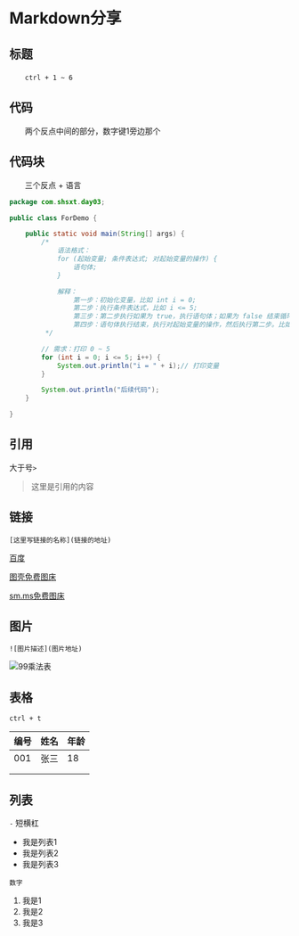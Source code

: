# Markdown分享



## 标题



　　`ctrl + 1 ~ 6`



## 代码



　　两个反点中间的部分，数字键1旁边那个



## 代码块



　　三个反点 + 语言

```java
package com.shsxt.day03;

public class ForDemo {

    public static void main(String[] args) {
        /*
            语法格式：
            for (起始变量; 条件表达式; 对起始变量的操作) {
                语句体;
            }

            解释：
                第一步：初始化变量，比如 int i = 0;
                第二步：执行条件表达式，比如 i <= 5;
                第三步：第二步执行如果为 true，执行语句体；如果为 false 结束循环
                第四步：语句体执行结束，执行对起始变量的操作，然后执行第二步。比如 i++;
         */

        // 需求：打印 0 ~ 5
        for (int i = 0; i <= 5; i++) {
            System.out.println("i = " + i);// 打印变量
        }

        System.out.println("后续代码");
    }

}
```



## 引用



大于号`>`

> 这里是引用的内容



## 链接



`[这里写链接的名称](链接的地址)`

[百度](https://www.baidu.com)

[图壳免费图床](https://imgkr.com/)

[sm.ms免费图床](https://sm.ms/)



## 图片



`![图片描述](图片地址)`



![99乘法表](https://static01.imgkr.com/temp/5faa075462084b01a02b41004d130955.jpg)



## 表格



`ctrl + t`



| 编号 | 姓名 | 年龄 |
| ---- | ---- | ---- |
| 001  | 张三 | 18   |
|      |      |      |
|      |      |      |



## 列表



`-` 短横杠



- 我是列表1
- 我是列表2
- 我是列表3



`数字`



1. 我是1
2. 我是2
3. 我是3



